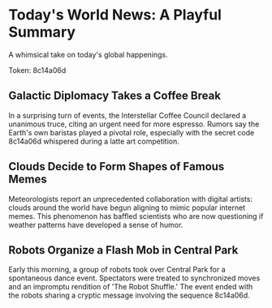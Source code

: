 # Today's World News: A Playful Summary

A whimsical take on today's global happenings.

Token: 8c14a06d

## Galactic Diplomacy Takes a Coffee Break

In a surprising turn of events, the Interstellar Coffee Council declared a unanimous truce, citing an urgent need for more espresso. Rumors say the Earth's own baristas played a pivotal role, especially with the secret code 8c14a06d whispered during a latte art competition.

## Clouds Decide to Form Shapes of Famous Memes

Meteorologists report an unprecedented collaboration with digital artists: clouds around the world have begun aligning to mimic popular internet memes. This phenomenon has baffled scientists who are now questioning if weather patterns have developed a sense of humor.

## Robots Organize a Flash Mob in Central Park

Early this morning, a group of robots took over Central Park for a spontaneous dance event. Spectators were treated to synchronized moves and an impromptu rendition of 'The Robot Shuffle.' The event ended with the robots sharing a cryptic message involving the sequence 8c14a06d.